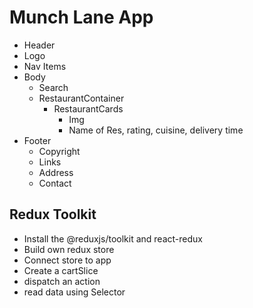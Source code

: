 # Munch Lane App

- Header 
- Logo
- Nav Items
- Body
  - Search
  - RestaurantContainer
    - RestaurantCards
      - Img
      - Name of Res, rating, cuisine, delivery time
- Footer
    - Copyright
    - Links
    - Address
    - Contact

## Redux Toolkit
- Install the @reduxjs/toolkit and react-redux
- Build own redux store
- Connect store to app
- Create a cartSlice
- dispatch an action
- read data using Selector